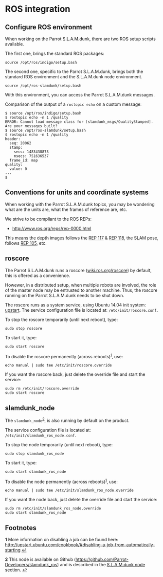 # ROS integration

## Configure ROS environment

When working on the Parrot S.L.A.M.dunk,
there are two ROS setup scripts available.

The first one,
brings the standard ROS packages:

    source /opt/ros/indigo/setup.bash

The second one,
specific to the Parrot S.L.A.M.dunk,
brings both the standard ROS environment
and the S.L.A.M.dunk node environment.

    source /opt/ros-slamdunk/setup.bash

With this environment,
you can access the Parrot S.L.A.M.dunk messages.

Comparison of the output of a `rostopic echo` on a custom message:

    $ source /opt/ros/indigo/setup.bash
    $ rostopic echo -n 1 /quality
    ERROR: Cannot load message class for [slamdunk_msgs/QualityStamped]. Are your messages built?
    $ source /opt/ros-slamdunk/setup.bash
    $ rostopic echo -n 1 /quality
    header:
      seq: 20062
      stamp:
        secs: 1483438873
        nsecs: 751636537
      frame_id: map
    quality:
      value: 0
    ---
    $


## Conventions for units and coordinate systems

When working with the Parrot S.L.A.M.dunk topics,
you may be wondering what are the units are,
what the frames of reference are,
etc.

We strive to be compliant to the ROS REPs:

- http://www.ros.org/reps/rep-0000.html

This means the depth images follows
the [REP 117](http://www.ros.org/reps/rep-0117.html)
& [REP 118](http://www.ros.org/reps/rep-0118.html),
the SLAM pose, follows [REP 105](http://www.ros.org/reps/rep-0105.html),
etc.


## roscore

The Parrot S.L.A.M.dunk runs a roscore
([wiki.ros.org/roscore](http://wiki.ros.org/roscore)) by default,
this is offered as a convenience.

Howewer, in a distributed setup, when multiple robots are involved,
the role of the master node may be entrusted to another machine.
Thus, the roscore running on the Parrot S.L.A.M.dunk needs to be shut down.

The roscore runs as a system service, using Ubuntu 14.04 init system:
[upstart](http://upstart.ubuntu.com).
The service configuration file is located at: `/etc/init/roscore.conf`.

To stop the roscore temporarily (until next reboot), type:

    sudo stop roscore

To start it, type:

    sudo start roscore

To disable the roscore permanently (across reboots)<sup id="ros-integration-upstart-manual-override">[1](#ros-integration-fn1)</sup>,
use:

    echo manual | sudo tee /etc/init/roscore.override

If you want the roscore back, just delete the override file and start the service:

    sudo rm /etc/init/roscore.override
    sudo start roscore


## slamdunk_node

The `slamdunk_node`<sup id="ros-integration-slamdunk-node">[2](#ros-integration-fn2)</sup>,
is also running by default on the product.

The service configuration file is located at: `/etc/init/slamdunk_ros_node.conf`.

To stop the node temporarily (until next reboot), type:

    sudo stop slamdunk_ros_node

To start it, type:

    sudo start slamdunk_ros_node

To disable the node permanently (across reboots)<sup id="ros-integration-upstart-manual-override">[1](#ros-integration-fn1)</sup>,
use:

    echo manual | sudo tee /etc/init/slamdunk_ros_node.override

If you want the node back, just delete the override file and start the service:

    sudo rm /etc/init/slamdunk_ros_node.override
    sudo start slamdunk_ros_node


## Footnotes

<b id="ros-integration-fn1">1</b>
More information on disabling a job can be found here:
http://upstart.ubuntu.com/cookbook/#disabling-a-job-from-automatically-starting
[↩](#ros-integration-upstart-manual-override)

<b id="ros-integration-fn2">2</b>
This node is available on Github (https://github.com/Parrot-Developers/slamdunk_ros)
and is described in the [S.L.A.M.dunk node](#the-s-l-a-m-dunk-node) section.
[↩](#ros-integration-slamdunk-node)
